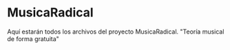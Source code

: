 # MusicaRadical
Aquí estarán todos los archivos del proyecto MusicaRadical. "Teoría musical de forma gratuita"
